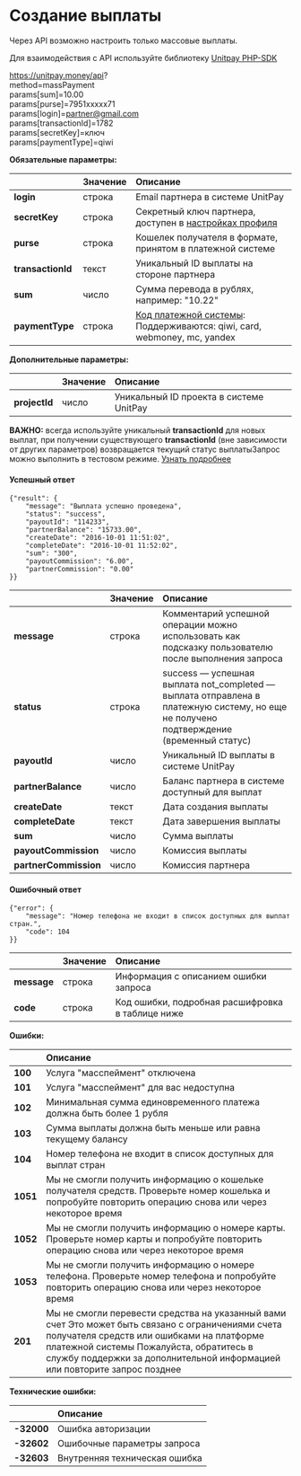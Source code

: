 # Создание выплаты

Через API возможно настроить только массовые выплаты.  
  
Для взаимодействия с API используйте библиотеку [Unitpay PHP-SDK](https://github.com/unitpay/php-sdk)

https://unitpay.money/api?  
     method=massPayment  
     params\[sum\]=10.00  
     params\[purse\]=7951xxxxx71  
     params\[login\]=partner@gmail.com  
     params\[transactionId\]=1782  
     params\[secretKey\]=ключ  
     params\[paymentType\]=qiwi

**Обязательные параметры:**

|  | Значение | Описание |
| :--- | :--- | :--- |
| **login**  | строка | Email партнера в системе UnitPay |
| **secretKey** | строка | Секретный ключ партнера, доступен в [настройках профиля](https://unitpay.money/partner/profile/edit) |
| **purse** | строка | Кошелек получателя в формате, принятом в платежной системе |
| **transactionId** | текст | Уникальный ID выплаты на стороне партнера |
| **sum** | число | Сумма перевода в рублях, например: "10.22"  |
| **paymentType** | строка | [Код платежной системы](../book-of-reference/payment-system-codes.md): Поддерживаются:  qiwi, card, webmoney, mc, yandex |

**Дополнительные параметры:**

|  | Значение | Описание |
| :--- | :--- | :--- |
| **projectId**  | число | Уникальный ID проекта в системе UnitPay  |

**ВАЖНО:** всегда используйте уникальный **transactionId** для новых выплат, при получении существующего **transactionId** \(вне зависимости от других параметров\) возвращается текущий статус выплатыЗапрос можно выполнить в тестовом режиме. [Узнать подробнее](https://help.unitpay.money/article/170-test-api#massPayment)

#### Успешный ответ

```text
{"result": {
    "message": "Выплата успешно проведена",
    "status": "success",
    "payoutId": "114233",
    "partnerBalance": "15733.00",
    "createDate": "2016-10-01 11:51:02",
    "completeDate": "2016-10-01 11:52:02",
    "sum": "300",
    "payoutCommission": "6.00",
    "partnerCommission": "0.00"
}}
```

|  | Значение | Описание |
| :--- | :--- | :--- |
| **message** | строка | Комментарий успешной операции можно использовать как подсказку пользователю после выполнения запроса |
| **status** | строка | success — успешная выплата not\_completed — выплата отправлена в платежную систему, но еще не получено подтверждение \(временный статус\)  |
| **payoutId** | число | Уникальный ID выплаты в системе UnitPay |
| **partnerBalance** | число | Баланс партнера в системе доступный для выплат |
| **createDate** | текст | Дата создания выплаты |
| **completeDate** | текст | Дата завершения выплаты |
| **sum** | число | Сумма выплаты |
| **payoutCommission** | число | Комиссия выплаты |
| **partnerCommission** | число | Комиссия партнера |

#### Ошибочный ответ

```text
{"error": {
    "message": "Номер телефона не входит в список доступных для выплат стран.",
    "code": 104
}}
```

|  | Значение | Описание |
| :--- | :--- | :--- |
| **message** | строка | Информация с описанием ошибки запроса |
| **code** | строка | Код ошибки, подробная расшифровка в таблице ниже |

**Ошибки:**

|  | Описание |
| :--- | :--- |
| **100** | Услуга "масспеймент" отключена |
| **101** | Услуга "масспеймент" для вас недоступна |
| **102** | Минимальная сумма единовременного платежа должна быть более 1 рубля |
| **103** | Сумма выплаты должна быть меньше или равна текущему балансу |
| **104** | Номер телефона не входит в список доступных для выплат стран |
| **1051** | Мы не смогли получить информацию о кошельке получателя средств. Проверьте номер кошелька и попробуйте повторить операцию снова или через некоторое время |
| **1052** | Мы не смогли получить информацию о номере карты. Проверьте номер карты и попробуйте повторить операцию снова или через некоторое время |
| **1053** | Мы не смогли получить информацию о номере телефона. Проверьте номер телефона и попробуйте повторить операцию снова или через некоторое время |
| **201** | Мы не смогли перевести средства на указанный вами счет  Это может быть связано с ограничениями счета получателя средств или ошибками на платформе платежной системы  Пожалуйста, обратитесь в службу поддержки за дополнительной информацией или повторите запрос позднее |

**Технические ошибки:**

|  | Описание |
| :--- | :--- |
| **-32000** | Ошибка авторизации |
| **-32602** | Ошибочные параметры запроса |
| **-32603** | Внутренняя техническая ошибка |


